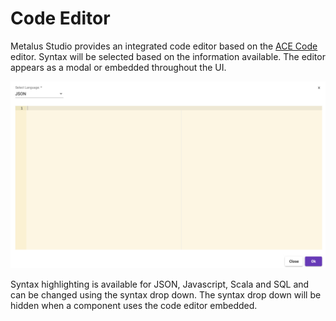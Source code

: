 # Code Editor
Metalus Studio provides an integrated code editor based on the [ACE Code](https://ace.c9.io/) editor. Syntax will
be selected based on the information available. The editor appears as a modal or embedded throughout the UI.

![Code Editor Modal](images/code_editor_modal.png)

Syntax highlighting is available for JSON, Javascript, Scala and SQL and can be changed using the syntax drop down. The 
syntax drop down will be hidden when a component uses the code editor embedded.

